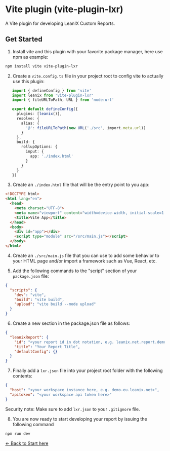 # Vite plugin (vite-plugin-lxr)

A Vite plugin for developing LeanIX Custom Reports.

## Get Started

1. Install vite and this plugin with your favorite package manager, here use npm as example:

```bash
npm install vite vite-plugin-lxr
```

2. Create a `vite.config.ts` file in your project root to config vite to actually use this plugin:
```ts
   import { defineConfig } from 'vite'
   import leanix from 'vite-plugin-lxr'
   import { fileURLToPath, URL } from 'node:url'

   export default defineConfig({
     plugins: [leanix()],
     resolve: {
       alias: {
         '@': fileURLToPath(new URL('./src', import.meta.url))
       }
     },
     build: {
       rollupOptions: {
         input: {
           app: './index.html'
         }
       }
     }
   })
```

3. Create an `./index.html` file that will be the entry point to you app:
```html
<!DOCTYPE html>
<html lang="en">
  <head>
    <meta charset="UTF-8">
    <meta name="viewport" content="width=device-width, initial-scale=1.0">
    <title>Vite App</title>
  </head>
  <body>
    <div id="app"></div>
    <script type="module" src="/src/main.js"></script>
  </body>
</html>
```

4. Create an `./src/main.js` file that you can use to add some behavior to your HTML page and/or import a framework such as Vue, React, etc.

5. Add the following commands to the "script" section of your `package.json` file:
```json
{
  "scripts": {
    "dev": "vite",
    "build": "vite build",
    "upload": "vite build --mode upload"
  }
}
```

6. Create a new section in the package.json file as follows:
```json
{
  "leanixReport": {
    "id": "<your report id in dot notation, e.g. leanix.net.report.demo>",
    "title": "Your Report Title",
    "defaultConfig": {}
  }
}
```

7. Finally add a `lxr.json` file into your project root folder with the following contents:
```json
{
  "host": "<your workspace instance here, e.g. demo-eu.leanix.net>",
  "apitoken": "<your workspace api token here>"
}
```

Security note: Make sure to add `lxr.json` to your `.gitignore` file. 

8. You are now ready to start developing your report by issuing the following command
```bash
npm run dev
```

[← Back to Start here](./index.md)